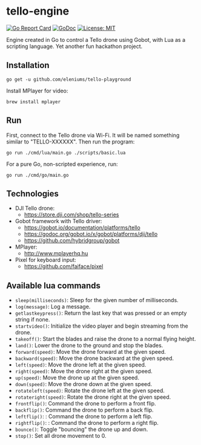 # tello-engine

[![Go Report Card](https://goreportcard.com/badge/github.com/eleniums/tello-engine)](https://goreportcard.com/report/github.com/eleniums/tello-engine) [![GoDoc](https://godoc.org/github.com/eleniums/tello-engine?status.svg)](https://godoc.org/github.com/eleniums/tello-engine) [![License: MIT](https://img.shields.io/badge/License-MIT-yellow.svg)](https://github.com/eleniums/gohost/blob/master/LICENSE)

Engine created in Go to control a Tello drone using Gobot, with Lua as a scripting language. Yet another fun hackathon project.

## Installation
```
go get -u github.com/eleniums/tello-playground
```

Install MPlayer for video:
```
brew install mplayer
```

## Run
First, connect to the Tello drone via Wi-Fi. It will be named something similar to "TELLO-XXXXXX". Then run the program:
```
go run ./cmd/lua/main.go ./scripts/basic.lua
```

For a pure Go, non-scripted experience, run:
```
go run ./cmd/go/main.go
```

## Technologies
- DJI Tello drone:
    - https://store.dji.com/shop/tello-series
- Gobot framework with Tello driver:
    - https://gobot.io/documentation/platforms/tello
    - https://godoc.org/gobot.io/x/gobot/platforms/dji/tello
    - https://github.com/hybridgroup/gobot
- MPlayer:
    - http://www.mplayerhq.hu
- Pixel for keyboard input:
    - https://github.com/faiface/pixel

## Available lua commands
- `sleep(milliseconds)`: Sleep for the given number of milliseconds.
- `log(message)`: Log a message.
- `getlastkeypress()`: Return the last key that was pressed or an empty string if none.
- `startvideo()`: Initialize the video player and begin streaming from the drone.
- `takeoff()`: Start the blades and raise the drone to a normal flying height.
- `land()`: Lower the drone to the ground and stop the blades.
- `forward(speed)`: Move the drone forward at the given speed.
- `backward(speed)`: Move the drone backward at the given speed.
- `left(speed)`: Move the drone left at the given speed.
- `right(speed)`: Move the drone right at the given speed.
- `up(speed)`: Move the drone up at the given speed.
- `down(speed)`: Move the drone down at the given speed.
- `rotateleft(speed)`: Rotate the drone left at the given speed.
- `rotateright(speed)`: Rotate the drone right at the given speed.
- `frontflip()`: Command the drone to perform a front flip.
- `backflip()`: Command the drone to perform a back flip.
- `leftflip()`: : Command the drone to perform a left flip.
- `rightflip()`: : Command the drone to perform a right flip.
- `bounce()`: Toggle "bouncing" the drone up and down.
- `stop()`: Set all drone movement to 0.